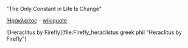 "The Only Constant in Life Is Change"

[Ἡράκλειτος](https://en.wikipedia.org/wiki/Heraclitus) - [wikiquote](https://en.wikiquote.org/wiki/Heraclitus)

![Heraclitus by Firefly](file:Firefly_heraclistus greek phil "Heraclitus by Firefly")
